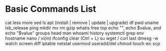# Basic Commands List

cat
less
more
sed
ls
apt (install | remove | update | upgrade)
df
pwd
uname
lsb_release
ping
mkdir
mv
rm
gzip
whatis
free
top
echo "", echo $value, and echo "$value"
groups
head
man
whoami
history
systemctl
grep
env
hostname
nano / vi(m)
ifconfig
clear (Ctrl + L)
su
wget / curl
last
dmesg -w
watch
screen
diff
iptable
netstat
usermod
useradd/del
chmod
touch
wc
scp
